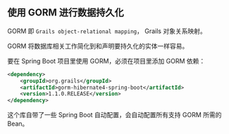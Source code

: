 ## 使用 GORM 进行数据持久化

GORM 即 `Grails object-relational
mapping`， Grails 对象关系映射。

GORM 将数据库相关工作简化到和声明要持久化的实体一样容易。

要在 Spring Boot 项目里使用 GORM，必须在项目里添加 GORM 依赖：

```xml
<dependency>
    <groupId>org.grails</groupId>
    <artifactId>gorm-hibernate4-spring-boot</artifactId>
    <version>1.1.0.RELEASE</version>
</dependency>
```

这个库自带了一些 Spring Boot 自动配置，会自动配置所有支持 GORM 所需的 Bean。


